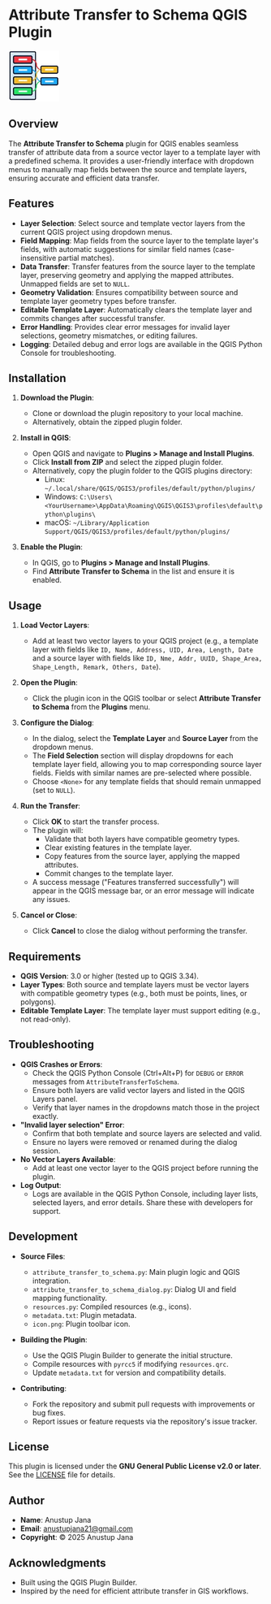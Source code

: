 # Attribute Transfer to Schema QGIS Plugin
![Diagram of the System](https://github.com/AnustupJana/AttributeTransferToSchema-plugin/blob/main/icon.png?raw=true)

## Overview
The **Attribute Transfer to Schema** plugin for QGIS enables seamless transfer of attribute data from a source vector layer to a template layer with a predefined schema. It provides a user-friendly interface with dropdown menus to manually map fields between the source and template layers, ensuring accurate and efficient data transfer.

## Features
- **Layer Selection**: Select source and template vector layers from the current QGIS project using dropdown menus.
- **Field Mapping**: Map fields from the source layer to the template layer's fields, with automatic suggestions for similar field names (case-insensitive partial matches).
- **Data Transfer**: Transfer features from the source layer to the template layer, preserving geometry and applying the mapped attributes. Unmapped fields are set to `NULL`.
- **Geometry Validation**: Ensures compatibility between source and template layer geometry types before transfer.
- **Editable Template Layer**: Automatically clears the template layer and commits changes after successful transfer.
- **Error Handling**: Provides clear error messages for invalid layer selections, geometry mismatches, or editing failures.
- **Logging**: Detailed debug and error logs are available in the QGIS Python Console for troubleshooting.

## Installation
1. **Download the Plugin**:
   - Clone or download the plugin repository to your local machine.
   - Alternatively, obtain the zipped plugin folder.

2. **Install in QGIS**:
   - Open QGIS and navigate to **Plugins > Manage and Install Plugins**.
   - Click **Install from ZIP** and select the zipped plugin folder.
   - Alternatively, copy the plugin folder to the QGIS plugins directory:
     - Linux: `~/.local/share/QGIS/QGIS3/profiles/default/python/plugins/`
     - Windows: `C:\Users\<YourUsername>\AppData\Roaming\QGIS\QGIS3\profiles\default\python\plugins\`
     - macOS: `~/Library/Application Support/QGIS/QGIS3/profiles/default/python/plugins/`

3. **Enable the Plugin**:
   - In QGIS, go to **Plugins > Manage and Install Plugins**.
   - Find **Attribute Transfer to Schema** in the list and ensure it is enabled.

## Usage
1. **Load Vector Layers**:
   - Add at least two vector layers to your QGIS project (e.g., a template layer with fields like `ID, Name, Address, UID, Area, Length, Date` and a source layer with fields like `ID, Nme, Addr, UUID, Shape_Area, Shape_Length, Remark, Others, Date`).

2. **Open the Plugin**:
   - Click the plugin icon in the QGIS toolbar or select **Attribute Transfer to Schema** from the **Plugins** menu.

3. **Configure the Dialog**:
   - In the dialog, select the **Template Layer** and **Source Layer** from the dropdown menus.
   - The **Field Selection** section will display dropdowns for each template layer field, allowing you to map corresponding source layer fields. Fields with similar names are pre-selected where possible.
   - Choose `<None>` for any template fields that should remain unmapped (set to `NULL`).

4. **Run the Transfer**:
   - Click **OK** to start the transfer process.
   - The plugin will:
     - Validate that both layers have compatible geometry types.
     - Clear existing features in the template layer.
     - Copy features from the source layer, applying the mapped attributes.
     - Commit changes to the template layer.
   - A success message ("Features transferred successfully") will appear in the QGIS message bar, or an error message will indicate any issues.

5. **Cancel or Close**:
   - Click **Cancel** to close the dialog without performing the transfer.

## Requirements
- **QGIS Version**: 3.0 or higher (tested up to QGIS 3.34).
- **Layer Types**: Both source and template layers must be vector layers with compatible geometry types (e.g., both must be points, lines, or polygons).
- **Editable Template Layer**: The template layer must support editing (e.g., not read-only).

## Troubleshooting
- **QGIS Crashes or Errors**:
  - Check the QGIS Python Console (Ctrl+Alt+P) for `DEBUG` or `ERROR` messages from `AttributeTransferToSchema`.
  - Ensure both layers are valid vector layers and listed in the QGIS Layers panel.
  - Verify that layer names in the dropdowns match those in the project exactly.
- **"Invalid layer selection" Error**:
  - Confirm that both template and source layers are selected and valid.
  - Ensure no layers were removed or renamed during the dialog session.
- **No Vector Layers Available**:
  - Add at least one vector layer to the QGIS project before running the plugin.
- **Log Output**:
  - Logs are available in the QGIS Python Console, including layer lists, selected layers, and error details. Share these with developers for support.

## Development
- **Source Files**:
  - `attribute_transfer_to_schema.py`: Main plugin logic and QGIS integration.
  - `attribute_transfer_to_schema_dialog.py`: Dialog UI and field mapping functionality.
  - `resources.py`: Compiled resources (e.g., icons).
  - `metadata.txt`: Plugin metadata.
  - `icon.png`: Plugin toolbar icon.

- **Building the Plugin**:
  - Use the QGIS Plugin Builder to generate the initial structure.
  - Compile resources with `pyrcc5` if modifying `resources.qrc`.
  - Update `metadata.txt` for version and compatibility details.

- **Contributing**:
  - Fork the repository and submit pull requests with improvements or bug fixes.
  - Report issues or feature requests via the repository's issue tracker.

## License
This plugin is licensed under the **GNU General Public License v2.0 or later**. See the [LICENSE](LICENSE) file for details.

## Author
- **Name**: Anustup Jana
- **Email**: anustupjana21@gmail.com
- **Copyright**: © 2025 Anustup Jana

## Acknowledgments
- Built using the QGIS Plugin Builder.
- Inspired by the need for efficient attribute transfer in GIS workflows.
